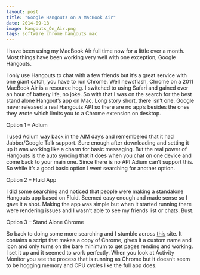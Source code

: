 ```yaml
---
layout: post
title: "Google Hangouts on a MacBook Air"
date: 2014-09-18
image: Hangouts_On_Air.png
tags: software chrome hangouts mac
---
```


I have been using my MacBook Air full time now for a little over a month. Most things have been working very well with one exception, Google Hangouts.

I only use Hangouts to chat with a few friends but it’s a great service with one giant catch, you have to run Chrome. Well newsflash, Chrome on a 2011 MacBook Air is a resource hog. I switched to using Safari and gained over an hour of battery life, no joke. So with that I was on the search for the best stand alone Hangout’s app on Mac. Long story short, there isn’t one. Google never released a real Hangouts API so there are no app’s besides the ones they wrote which limits you to a Chrome extension on desktop.

<!--more-->

Option 1 – Adium

I used Adium way back in the AIM day’s and remembered that it had Jabber/Google Talk support. Sure enough after downloading and setting it up it was working like a charm for basic messaging. But the real power of Hangouts is the auto syncing that it does when you chat on one device and come back to your main one. Since there is no API Adium can’t support this. So while it’s a good basic option I went searching for another option.

Option 2 – Fluid App

I did some searching and noticed that people were making a standalone Hangouts app based on Fluid. Seemed easy enough and made sense so I gave it a shot. Making the app was simple but when it started running there were rendering issues and I wasn’t able to see my friends list or chats. Bust.

Option 3 – Stand Alone Chrome

So back to doing some more searching and I stumble across [this](https://www.lessannoyingcrm.com/blog/2010/08/149/Create+application+shortcuts+in+Google+Chrome+on+a+Mac) site. It contains a script that makes a copy of Chrome, gives it a custom name and icon and only turns on the bare minimum to get pages rending and working. I set it up and it seemed to work perfectly. When you look at Activity Monitor you see the process that is running as Chrome but it doesn’t seem to be hogging memory and CPU cycles like the full app does.
